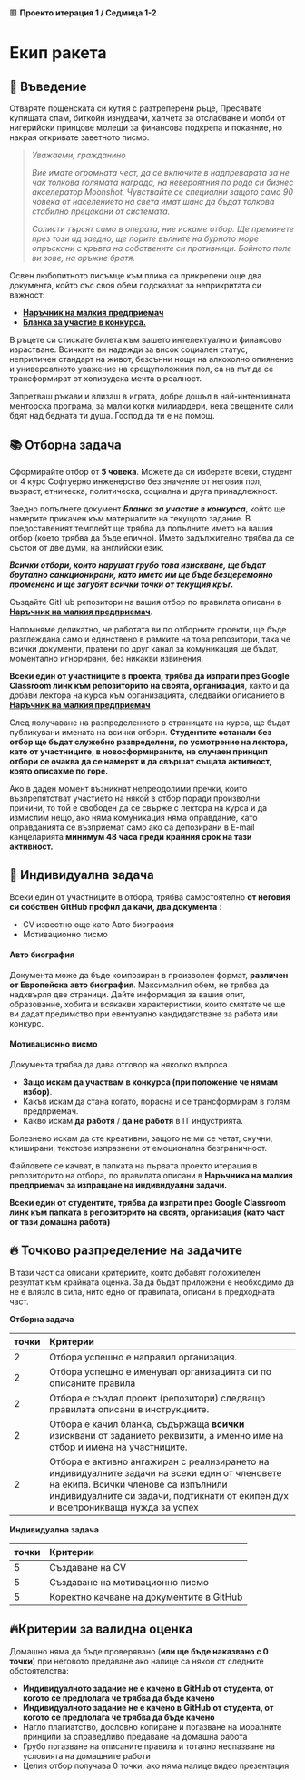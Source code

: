 🟥 **Проекто итерация 1 / Седмица 1-2**

# Екип ракета

## 🚀 Въведение

Отваряте пощенската си кутия с разтреперени ръце, Пресявате купищата спам, биткойн изнудвачи, хапчета за отслабване и молби от нигерийски принцове молещи за финансова подкрепа и покаяние, но накрая откривате заветното писмо.

>*Уважаеми, гражданино*
>
>*Вие имате огромната чест, да се включите в надпреварата за не чак толкова голямата награда, на невероятния по рода си бизнес акселератор Moonshot. Чувствайте се специални защото само 90 човека от населението на света имат шанс да бъдат толкова стабилно прецакани от системата.* 
>
>*Солисти търсят само в операта, ние искаме отбор. Ще преминете през този ад заедно, ще порите вълните на бурното море опръскани с кръвта на собствените си противници. Бойното поле ви зове, на оръжие братя.*

Освен любопитното писъмце към плика са прикрепени още два документа, който със своя обем подсказват за неприкритата си важност: 
- [**Наръчник на малкия предприемач**](../../организация/наръчник_на_малкия_предприемач/)
- [**Бланка за участие в конкурса.**](./документи/бланка%20за%20участие%20в%20конкурса.docx)

В ръцете си стискате билета към вашето интелектуално и финансово израстване. Всичките ви надежди за висок социален статус, неприличен стандарт на живот, безсънни нощи на алкохолно опиянение и универсалното уважение на срещуположния пол, са на път да се трансформират от холивудска мечта в реалност.

Запретваш ръкави и влизаш в играта, добре дошъл в най-интензивната менторска програма, за малки котки милиардери, нека свещените сили бдят над бедната ти душа. Господ да ти е на помощ. 

## 📚 Отборна задача

Сформирайте отбор от **5 човека**. Можете да си изберете всеки, студент от 4 курс Софтуерно инженерство без значение от неговия пол, възраст, етническа, политическа, социална и друга принадлежност. 

Заедно попълнете документ ***Бланка за участие в конкурса***, който ще намерите прикачен към материалите на текущото задание. В предоставеният темплейт ще трябва да попълните името на вашия отбор (което трябва да бъде епично). Името задължително трябва да се състои от две думи, на английски език. 

***Всички отбори, които нарушат грубо това изискване, ще бъдат брутално санкционирани, като името им ще бъде безцеремонно променено и ще загубят всички точки от текущия кръг.*** 

Създайте GitHub репозитори на вашия отбор по правилата описани в [**Наръчник на малкия предприемач**](../../организация/наръчник_на_малкия_предприемач/).

Напомняме деликатно, че работата ви по отборните проекти, ще бъде разглеждана само и единствено в рамките на това репозитори, така че всички документи, пратени по друг канал за комуникация ще бъдат, моментално игнорирани, без никакви извинения. 

**Всеки един от участниците в проекта, трябва да изпрати през Google Classroom линк към репозиторито на своята, организация**, както и да добави лектора на курса към организацията, следвайки описанието в   [**Наръчник на малкия предприемач**](../../организация/наръчник_на_малкия_предприемач/)

След получаване на разпределението в страницата на курса, ще бъдат публикувани имената на всички отбори. **Студентите останали без отбор ще бъдат служебно разпределени, по усмотрение на лектора, като от участниците, в новосформираните, на случаен принцип отбори се очаква да се намерят и да свършат същата активност, която описахме по горе.** 

Ако в даден момент възникнат непреодолими пречки, които възпрепятстват участието на някой в отбор поради произволни причини, то той е свободен да се свърже с лектора на курса и да измислим нещо, ако няма комуникация няма оправдание, като оправданията се възприемат само ако са депозирани в E-mail канцеларията **минимум 48 часа преди крайния срок на тази активност.** 

## 📘 Индивидуална задача

Всеки един от участниците в отбора, трябва самостоятелно **от неговия си собствен GitHub профил да качи, два документа** :

- CV известно още като Авто биография
- Мотивационно писмо

#### Авто биография

Документа може да бъде композиран в произволен формат, **различен от Европейска авто биография**. Максималния обем, не трябва да надхвърля две страници. Дайте информация за вашия опит, образование, хобита и всякакви характеристики, които смятате че ще ви дадат предимство при евентуално кандидатстване за работа или конкурс.

#### Мотивационно писмо

Документа трябва да дава отговор на няколко въпроса. 

- **Защо искам да участвам в конкурса (при положение че нямам избор)**. 
- Какъв искам да стана когато, порасна и се трансформирам в голям предприемач. 
- Какво искам **да работя** / **да не работя** в IT индустрията. 

Болезнено искам да сте креативни, защото не ми се четат, скучни, клиширани, текстове изпразнени от емоционална безграничност.

Файловете се качват, в папката на първата проекто итерация в репозиторито на отбора, по правилата описани в **Наръчника на малкия предприемач за изпращане на индивидуални задачи.**

**Всеки един от студентите, трябва да изпрати през Google Classroom линк към папката в репозиторито на своята, организация (като част от тази домашна работа)**

## 🔥 Точково разпределение на задачите
В тази част са описани критериите, които добавят положителен резултат към крайната оценка. За да бъдат приложени е необходимо да не е влязло в сила, нито едно от правилата, описани в предходната част.

**Отборна задача**

|**точки**|**Критерии**|
| :- | :- |
|2|Отбора успешно е направил организация.|
|2|Отбора успешно е именувал организацията си по описаните правила|
|2|Отбора е създал проект (репозитори) следващо правилата описани в инструкциите.|
|2|Отбора е качил бланка, съдържаща **всички** изисквани от заданието реквизити, а именно име на отбор и имена на участниците.|
|2|Отбора е активно ангажиран с реализирането на индивидуалните задачи на всеки един от членовете на екипа. Всички членове са изпълнили индивидуалните си задачи, подтикнати от екипен дух и всепроникваща нужда за успех|

**Индивидуална задача**

|**точки**|**Критерии**|
| :- | :- |
|5|Създаване на CV|
|5|Създаване на мотивационно писмо|
|5|Коректно качване на документите в GitHub|

## 🔥Критерии за валидна оценка

Домашно няма да бъде проверявано (**или ще бъде наказвано с 0 точки**) при неговото предаване ако налице са някои от следните обстоятелства:
- **Индивидуалното задание не е качено в**  **GitHub**  **от студента, от когото се предполага че трябва да бъде качено**
- **Индивидуалното задание не е качено в**  **GitHub**  **от студента, от когото се предполага че трябва да бъде качено**
- Нагло плагиатство, дословно копиране и погазване на моралните принципи за справедливо предаване на домашна работа
- Грубо погазване на описаните правила и тотално неспазване на условията на домашните работи
- Целия отбор получава 0 точки, ако няма налице видео презентация
